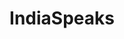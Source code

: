 ---
title: IndiaSpeaks
crosslinks:
- india
- autotldr
- indiadiscussion
- IAmA
- AskReddit
- Fitness
- indianews
- IndiaNonPolitical
- todayilearned
- worldnews
- IndiaInvestments
- MapPorn
- videos
- IndianEnts
- IndianCJ
- pakistan
- Cricket
- androidapps
- help
- cricket
---